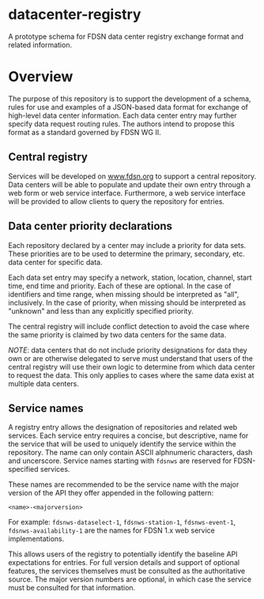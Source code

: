 # datacenter-registry

A prototype schema for FDSN data center registry exchange format and related information.

# Overview

The purpose of this repository is to support the development of a
schema, rules for use and examples of a JSON-based data format for
exchange of high-level data center information.  Each data center
entry may further specify data request routing rules.  The authors
intend to propose this format as a standard governed by FDSN WG II.

## Central registry

Services will be developed on www.fdsn.org to support a central
repository.  Data centers will be able to populate and update their
own entry through a web form or web service interface.  Furthermore, a
web service interface will be provided to allow clients to query the
repository for entries.

## Data center priority declarations

Each repository declared by a center may include a priority for data
sets.  These priorities are to be used to determine the primary,
secondary, etc. data center for specific data.

Each data set entry may specify a network, station, location, channel,
start time, end time and priority.  Each of these are optional.  In
the case of identifiers and time range, when missing should be
interpreted as "all", inclusively.  In the case of priority, when
missing should be interpreted as "unknown" and less than any
explicitly specified priority.

The central registry will include conflict detection to avoid the case
where the same priority is claimed by two data centers for the same data.

_NOTE_: data centers that do not include priority designations for
data they own or are otherwise delegated to serve must understand that
users of the central registry will use their own logic to determine
from which data center to request the data.  This only applies to
cases where the same data exist at multiple data centers.

## Service names

A registry entry allows the designation of repositories and related
web services.  Each service entry requires a concise, but descriptive,
name for the service that will be used to uniquely identify the
service within the repository.  The name can only contain ASCII
alphnumeric characters, dash and uncerscore.  Service names starting
with `fdsnws` are reserved for FDSN-specified services.

These names are recommended to be the service name with the major
version of the API they offer appended in the following pattern:

`<name>-<majorversion>`

For example: `fdsnws-dataselect-1`, `fdsnws-station-1`,
`fdsnws-event-1`, `fdsnws-availability-1` are the names for FDSN 1.x
web service implementations.

This allows users of the registry to potentially identify the baseline
API expectations for entries.  For full version details and support of
optional features, the services themselves must be consulted as the
authoritative source.  The major version numbers are optional, in
which case the service must be consulted for that information.

